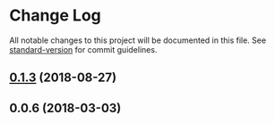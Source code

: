 # Change Log

All notable changes to this project will be documented in this file. See [standard-version](https://github.com/conventional-changelog/standard-version) for commit guidelines.

<a name="0.1.3"></a>
## [0.1.3](https://github.com/edDimensi/vue-root-modals/compare/v0.0.6...v0.1.3) (2018-08-27)



<a name="0.0.6"></a>
## 0.0.6 (2018-03-03)
